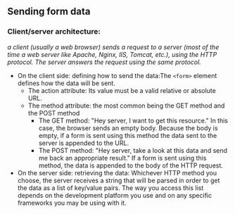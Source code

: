 ## Sending form data
### Client/server architecture:
 *a client (usually a web browser) sends a request to a server (most of the time a web server like Apache, Nginx, IIS, Tomcat, etc.), using the HTTP protocol. The server answers the request using the same protocol.*
* On the client side: defining how to send the data:The     `<form>` element defines how the data will be sent.
  * The action attribute:  Its value must be a valid relative or absolute URL.
  * The method attribute: the most common being the GET method and the POST method
    * The GET method: "Hey server, I want to get this resource." In this case, the browser sends an empty body. Because the body is empty, if a form is sent using this method the data sent to the server is appended to the URL.
    * The POST method: "Hey server, take a look at this data and send me back an appropriate result." If a form is sent using this method, the data is appended to the body of the HTTP request.
* On the server side: retrieving the data: Whichever HTTP method you choose, the server receives a string that will be parsed in order to get the data as a list of key/value pairs. The way you access this list depends on the development platform you use and on any specific frameworks you may be using with it.





